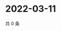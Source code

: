 # 2022-03-11

共 0 条

<!-- BEGIN WEIBO -->
<!-- 最后更新时间 Fri Mar 11 2022 03:00:48 GMT+0800 (China Standard Time) -->

<!-- END WEIBO -->
